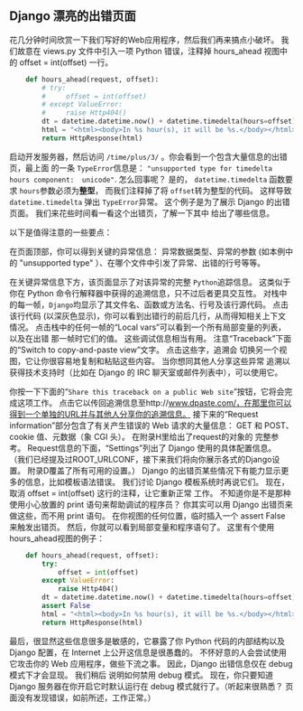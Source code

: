 ## Django 漂亮的出错页面 

花几分钟时间欣赏一下我们写好的Web应用程序，然后我们再来搞点小破坏。 我们故意在 views.py 文件中引入一项 Python 错误，注释掉 hours_ahead 视图中的 offset = int(offset) 一行。 
```python
    def hours_ahead(request, offset):
        # try:
        #     offset = int(offset)
        # except ValueError:
        #     raise Http404()
        dt = datetime.datetime.now() + datetime.timedelta(hours=offset)
        html = "<html><body>In %s hour(s), it will be %s.</body></html>" % (offset, dt)
        return HttpResponse(html)
```
启动开发服务器，然后访问 `/time/plus/3/` 。你会看到一个包含大量信息的出错页，最上面 的一条 `TypeError`信息是： `"unsupported type for timedelta hours component:  unicode"`. 
怎么回事呢？ 是的， `datetime.timedelta` 函数要求 `hours`参数必须为**整型**， 而我们注释掉了将 `offset`转为整型的代码。 这样导致 `datetime.timedelta` 弹出 `TypeError`异常。 
这个例子是为了展示 Django 的出错页面。 我们来花些时间看一看这个出错页，了解一下其中 给出了哪些信息。 

以下是值得注意的一些要点： 

在页面顶部，你可以得到关键的异常信息： 异常数据类型、异常的参数 (如本例中的 "unsupported type" ）、在哪个文件中引发了异常、出错的行号等等。 

在关键异常信息下方，该页面显示了对该异常的完整 `Python`追踪信息。 这类似于你在 Python 命令行解释器中获得的追溯信息，只不过后者更具交互性。 对栈中的每一帧，`Django`均显示了其文件名、函数或方法名、行号及该行源代码。 
点击该行代码 (以深灰色显示)，你可以看到出错行的前后几行，从而得知相关上下文情况。 
点击栈中的任何一帧的“Local vars”可以看到一个所有局部变量的列表，以及在出错 那一帧时它们的值。 这些调试信息相当有用。 
注意“Traceback”下面的“Switch to copy-and-paste view”文字。 点击这些字，追溯会 切换另一个视图，它让你很容易地复制和粘贴这些内容。 当你想同其他人分享这些异常 追溯以获得技术支持时（比如在 Django 的 IRC 聊天室或邮件列表中），可以使用它。 

你按一下下面的“`Share this traceback on a public Web site`”按钮，它将会完成这项工作。 点击它以传回追溯信息至http://www.dpaste.com/，在那里你可以得到一个单独的URL并与其他人分享你的追溯信息。 
接下来的“Request information”部分包含了有关产生错误的 Web 请求的大量信息： GET 和 POST、cookie 值、元数据（象 CGI 头）。 在附录H里给出了request的对象的 完整参考。 
Request信息的下面，“Settings”列出了 Django 使用的具体配置信息。 （我们已经提及过ROOT_URLCONF，接下来我们将向你展示各式的Django设置。 附录D覆盖了所有可用的设置。） 
Django 的出错页某些情况下有能力显示更多的信息，比如模板语法错误。 我们讨论 Django 模板系统时再说它们。 现在，取消 offset = int(offset) 这行的注释，让它重新正常 工作。 
不知道你是不是那种使用小心放置的 print 语句来帮助调试的程序员？ 你其实可以用 Django 出错页来做这些，而不用 print 语句。 在你视图的任何位置，临时插入一个 assert False 来触发出错页。 然后，你就可以看到局部变量和程序语句了。 这里有个使用hours_ahead视图的例子： 
```python
    def hours_ahead(request, offset):
        try:
            offset = int(offset)
        except ValueError:
            raise Http404()
        dt = datetime.datetime.now() + datetime.timedelta(hours=offset)
        assert False
        html = "<html><body>In %s hour(s), it will be %s.</body></html>" % (offset, dt)
        return HttpResponse(html)
```
最后，很显然这些信息很多是敏感的，它暴露了你 Python 代码的内部结构以及 Django 配置，在 Internet 上公开这信息是很愚蠢的。 不怀好意的人会尝试使用它攻击你的 Web 应用程序，做些下流之事。 因此，Django 出错信息仅在 debug 模式下才会显现。 我们稍后 说明如何禁用 debug 模式。 现在，你只要知道 Django 服务器在你开启它时默认运行在 debug 模式就行了。（听起来很熟悉？ 页面没有发现错误，如前所述，工作正常。） 
